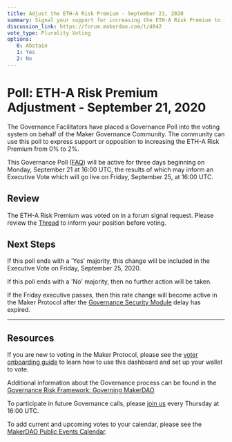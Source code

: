 ```yaml
---
title: Adjust the ETH-A Risk Premium - September 21, 2020
summary: Signal your support for increasing the ETH-A Risk Premium to from 0% to 2%
discussion_link: https://forum.makerdao.com/t/4042
vote_type: Plurality Voting
options:
   0: Abstain
   1: Yes
   2: No
---
```

# Poll: ETH-A Risk Premium Adjustment - September 21, 2020

The Governance Facilitators have placed a Governance Poll into the voting system on behalf of the Maker Governance Community. The community can use this poll to express support or opposition to increasing the ETH-A Risk Premium from 0% to 2%.

This Governance Poll ([FAQ](https://community-development.makerdao.com/makerdao-scd-faqs/scd-faqs/governance)) will be active for three days beginning on Monday, September 21 at 16:00 UTC, the results of which may inform an Executive Vote which will go live on Friday, September 25, at 16:00 UTC.

## Review

The ETH-A Risk Premium was voted on in a forum signal request. Please review the [Thread](https://forum.makerdao.com/t/signal-request-increase-eth-a-risk-premium-september-2020/4042) to inform your position before voting.

## Next Steps

If this poll ends with a 'Yes' majority, this change will be included in the Executive Vote on Friday, September 25, 2020.

If this poll ends with a 'No' majority, then no further action will be taken.

If the Friday executive passes, then this rate change will become active in the Maker Protocol after the [Governance Security Module](https://forum.makerdao.com/tag/govsec-module) delay has expired.

---

## Resources

If you are new to voting in the Maker Protocol, please see the [voter onboarding guide](https://community-development.makerdao.com/onboarding/voter-onboarding) to learn how to use this dashboard and set up your wallet to vote.

Additional information about the Governance process can be found in the [Governance Risk Framework: Governing MakerDAO](https://community-development.makerdao.com/governance/governance-risk-framework)

To participate in future Governance calls, please [join us](https://community-development.makerdao.com/governance/governance-and-risk-meetings) every Thursday at 16:00 UTC.

To add current and upcoming votes to your calendar, please see the [MakerDAO Public Events Calendar](https://calendar.google.com/calendar/embed?src=makerdao.com_3efhm2ghipksegl009ktniomdk%40group.calendar.google.com&ctz=America%2FLos_Angeles).
